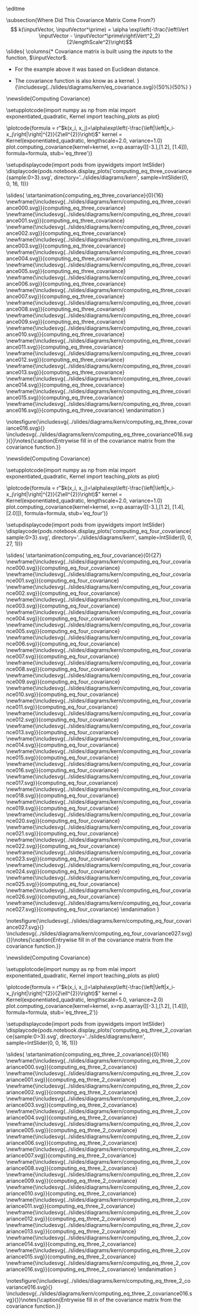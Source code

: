 \editme

\subsection{Where Did This Covariance Matrix Come From?}
$$
k(\inputVector, \inputVector^\prime) = \alpha \exp\left(-\frac{\left\Vert \inputVector - \inputVector^\prime\right\Vert^2_2}{2\lengthScale^2}\right)$$
\slides{
\columns{* Covariance matrix is built using the *inputs* to the function, $\inputVector$.

* For the example above it was based on Euclidean distance.

* The covariance function is also know as a kernel.
}{\includesvg{../slides/diagrams/kern/eq_covariance.svg}}{50%}{50%}
}

\newslide{Computing Covariance}

\setupplotcode{import numpy as np
from mlai import exponentiated_quadratic, Kernel
import teaching_plots as plot}

\plotcode{formula = r"$k(x_i, x_j)=\alpha\exp\left(-\frac{\left|\left|x_i-x_j\right|\right|^{2}}{2\ell^{2}}\right)$"
kernel = Kernel(exponentiated_quadratic, lengthscale=2.0, variance=1.0)
plot.computing_covariance(kernel=kernel, x=np.asarray([[-3.],[1.2], [1.4]]), 
                          formula=formula,
						  stub='eq_three')}


\setupdisplaycode{import pods
from ipywidgets import IntSlider}
\displaycode{pods.notebook.display_plots('computing_eq_three_covariance{sample:0>3}.svg', 
                            directory='../slides/diagrams/kern', 
							sample=IntSlider(0, 0, 16, 1))}

\slides{
\startanimation{computing_eq_three_covariance}{0}{16}
\newframe{\includesvg{../slides/diagrams/kern/computing_eq_three_covariance000.svg}}{computing_eq_three_covariance}
\newframe{\includesvg{../slides/diagrams/kern/computing_eq_three_covariance001.svg}}{computing_eq_three_covariance}
\newframe{\includesvg{../slides/diagrams/kern/computing_eq_three_covariance002.svg}}{computing_eq_three_covariance}
\newframe{\includesvg{../slides/diagrams/kern/computing_eq_three_covariance003.svg}}{computing_eq_three_covariance}
\newframe{\includesvg{../slides/diagrams/kern/computing_eq_three_covariance004.svg}}{computing_eq_three_covariance}
\newframe{\includesvg{../slides/diagrams/kern/computing_eq_three_covariance005.svg}}{computing_eq_three_covariance}
\newframe{\includesvg{../slides/diagrams/kern/computing_eq_three_covariance006.svg}}{computing_eq_three_covariance}
\newframe{\includesvg{../slides/diagrams/kern/computing_eq_three_covariance007.svg}}{computing_eq_three_covariance}
\newframe{\includesvg{../slides/diagrams/kern/computing_eq_three_covariance008.svg}}{computing_eq_three_covariance}
\newframe{\includesvg{../slides/diagrams/kern/computing_eq_three_covariance009.svg}}{computing_eq_three_covariance}
\newframe{\includesvg{../slides/diagrams/kern/computing_eq_three_covariance010.svg}}{computing_eq_three_covariance}
\newframe{\includesvg{../slides/diagrams/kern/computing_eq_three_covariance011.svg}}{computing_eq_three_covariance}
\newframe{\includesvg{../slides/diagrams/kern/computing_eq_three_covariance012.svg}}{computing_eq_three_covariance}
\newframe{\includesvg{../slides/diagrams/kern/computing_eq_three_covariance013.svg}}{computing_eq_three_covariance}
\newframe{\includesvg{../slides/diagrams/kern/computing_eq_three_covariance014.svg}}{computing_eq_three_covariance}
\newframe{\includesvg{../slides/diagrams/kern/computing_eq_three_covariance015.svg}}{computing_eq_three_covariance}
\newframe{\includesvg{../slides/diagrams/kern/computing_eq_three_covariance016.svg}}{computing_eq_three_covariance}
\endanimation
}

\notesfigure{\includesvg{../slides/diagrams/kern/computing_eq_three_covariance016.svg}{}
\includesvg{../slides/diagrams/kern/computing_eq_three_covariance016.svg}{}}\notes{\caption{Entrywise fill in of the covariance matrix from the covariance function.}}


\newslide{Computing Covariance}

\setupplotcode{import numpy as np
from mlai import exponentiated_quadratic, Kernel
import teaching_plots as plot}

\plotcode{formula = r"$k(x_i, x_j)=\alpha\exp\left(-\frac{\left|\left|x_i-x_j\right|\right|^{2}}{2\ell^{2}}\right)$"
kernel = Kernel(exponentiated_quadratic, lengthscale=2.0, variance=1.0)
plot.computing_covariance(kernel=kernel, x=np.asarray([[-3.],[1.2], [1.4], [2.0]]), 
                          formula=formula,
						  stub='eq_four')}


\setupdisplaycode{import pods
from ipywidgets import IntSlider}
\displaycode{pods.notebook.display_plots('computing_eq_four_covariance{sample:0>3}.svg', 
                            directory='../slides/diagrams/kern', 
							sample=IntSlider(0, 0, 27, 1))}

\slides{
\startanimation{computing_eq_four_covariance}{0}{27}
\newframe{\includesvg{../slides/diagrams/kern/computing_eq_four_covariance000.svg}}{computing_eq_four_covariance}
\newframe{\includesvg{../slides/diagrams/kern/computing_eq_four_covariance001.svg}}{computing_eq_four_covariance}
\newframe{\includesvg{../slides/diagrams/kern/computing_eq_four_covariance002.svg}}{computing_eq_four_covariance}
\newframe{\includesvg{../slides/diagrams/kern/computing_eq_four_covariance003.svg}}{computing_eq_four_covariance}
\newframe{\includesvg{../slides/diagrams/kern/computing_eq_four_covariance004.svg}}{computing_eq_four_covariance}
\newframe{\includesvg{../slides/diagrams/kern/computing_eq_four_covariance005.svg}}{computing_eq_four_covariance}
\newframe{\includesvg{../slides/diagrams/kern/computing_eq_four_covariance006.svg}}{computing_eq_four_covariance}
\newframe{\includesvg{../slides/diagrams/kern/computing_eq_four_covariance007.svg}}{computing_eq_four_covariance}
\newframe{\includesvg{../slides/diagrams/kern/computing_eq_four_covariance008.svg}}{computing_eq_four_covariance}
\newframe{\includesvg{../slides/diagrams/kern/computing_eq_four_covariance009.svg}}{computing_eq_four_covariance}
\newframe{\includesvg{../slides/diagrams/kern/computing_eq_four_covariance010.svg}}{computing_eq_four_covariance}
\newframe{\includesvg{../slides/diagrams/kern/computing_eq_four_covariance011.svg}}{computing_eq_four_covariance}
\newframe{\includesvg{../slides/diagrams/kern/computing_eq_four_covariance012.svg}}{computing_eq_four_covariance}
\newframe{\includesvg{../slides/diagrams/kern/computing_eq_four_covariance013.svg}}{computing_eq_four_covariance}
\newframe{\includesvg{../slides/diagrams/kern/computing_eq_four_covariance014.svg}}{computing_eq_four_covariance}
\newframe{\includesvg{../slides/diagrams/kern/computing_eq_four_covariance015.svg}}{computing_eq_four_covariance}
\newframe{\includesvg{../slides/diagrams/kern/computing_eq_four_covariance016.svg}}{computing_eq_four_covariance}
\newframe{\includesvg{../slides/diagrams/kern/computing_eq_four_covariance017.svg}}{computing_eq_four_covariance}
\newframe{\includesvg{../slides/diagrams/kern/computing_eq_four_covariance018.svg}}{computing_eq_four_covariance}
\newframe{\includesvg{../slides/diagrams/kern/computing_eq_four_covariance019.svg}}{computing_eq_four_covariance}
\newframe{\includesvg{../slides/diagrams/kern/computing_eq_four_covariance020.svg}}{computing_eq_four_covariance}
\newframe{\includesvg{../slides/diagrams/kern/computing_eq_four_covariance021.svg}}{computing_eq_four_covariance}
\newframe{\includesvg{../slides/diagrams/kern/computing_eq_four_covariance022.svg}}{computing_eq_four_covariance}
\newframe{\includesvg{../slides/diagrams/kern/computing_eq_four_covariance023.svg}}{computing_eq_four_covariance}
\newframe{\includesvg{../slides/diagrams/kern/computing_eq_four_covariance024.svg}}{computing_eq_four_covariance}
\newframe{\includesvg{../slides/diagrams/kern/computing_eq_four_covariance025.svg}}{computing_eq_four_covariance}
\newframe{\includesvg{../slides/diagrams/kern/computing_eq_four_covariance026.svg}}{computing_eq_four_covariance}
\newframe{\includesvg{../slides/diagrams/kern/computing_eq_four_covariance027.svg}}{computing_eq_four_covariance}
\endanimation
}

\notesfigure{\includesvg{../slides/diagrams/kern/computing_eq_four_covariance027.svg}{}
\includesvg{../slides/diagrams/kern/computing_eq_four_covariance027.svg}{}}\notes{\caption{Entrywise fill in of the covariance matrix from the covariance function.}}

\newslide{Computing Covariance}

\setupplotcode{import numpy as np
from mlai import exponentiated_quadratic, Kernel
import teaching_plots as plot}

\plotcode{formula = r"$k(x_i, x_j)=\alpha\exp\left(-\frac{\left|\left|x_i-x_j\right|\right|^{2}}{2\ell^{2}}\right)$"
kernel = Kernel(exponentiated_quadratic, lengthscale=5.0, variance=2.0)
plot.computing_covariance(kernel=kernel, x=np.asarray([[-3.],[1.2], [1.4]]), 
                          formula=formula,
						  stub='eq_three_2')}


\setupdisplaycode{import pods
from ipywidgets import IntSlider}
\displaycode{pods.notebook.display_plots('computing_eq_three_2_covariance{sample:0>3}.svg', 
                            directory='../slides/diagrams/kern', 
							sample=IntSlider(0, 0, 16, 1))}

\slides{
\startanimation{computing_eq_three_2_covariance}{0}{16}
\newframe{\includesvg{../slides/diagrams/kern/computing_eq_three_2_covariance000.svg}}{computing_eq_three_2_covariance}
\newframe{\includesvg{../slides/diagrams/kern/computing_eq_three_2_covariance001.svg}}{computing_eq_three_2_covariance}
\newframe{\includesvg{../slides/diagrams/kern/computing_eq_three_2_covariance002.svg}}{computing_eq_three_2_covariance}
\newframe{\includesvg{../slides/diagrams/kern/computing_eq_three_2_covariance003.svg}}{computing_eq_three_2_covariance}
\newframe{\includesvg{../slides/diagrams/kern/computing_eq_three_2_covariance004.svg}}{computing_eq_three_2_covariance}
\newframe{\includesvg{../slides/diagrams/kern/computing_eq_three_2_covariance005.svg}}{computing_eq_three_2_covariance}
\newframe{\includesvg{../slides/diagrams/kern/computing_eq_three_2_covariance006.svg}}{computing_eq_three_2_covariance}
\newframe{\includesvg{../slides/diagrams/kern/computing_eq_three_2_covariance007.svg}}{computing_eq_three_2_covariance}
\newframe{\includesvg{../slides/diagrams/kern/computing_eq_three_2_covariance008.svg}}{computing_eq_three_2_covariance}
\newframe{\includesvg{../slides/diagrams/kern/computing_eq_three_2_covariance009.svg}}{computing_eq_three_2_covariance}
\newframe{\includesvg{../slides/diagrams/kern/computing_eq_three_2_covariance010.svg}}{computing_eq_three_2_covariance}
\newframe{\includesvg{../slides/diagrams/kern/computing_eq_three_2_covariance011.svg}}{computing_eq_three_2_covariance}
\newframe{\includesvg{../slides/diagrams/kern/computing_eq_three_2_covariance012.svg}}{computing_eq_three_2_covariance}
\newframe{\includesvg{../slides/diagrams/kern/computing_eq_three_2_covariance013.svg}}{computing_eq_three_2_covariance}
\newframe{\includesvg{../slides/diagrams/kern/computing_eq_three_2_covariance014.svg}}{computing_eq_three_2_covariance}
\newframe{\includesvg{../slides/diagrams/kern/computing_eq_three_2_covariance015.svg}}{computing_eq_three_2_covariance}
\newframe{\includesvg{../slides/diagrams/kern/computing_eq_three_2_covariance016.svg}}{computing_eq_three_2_covariance}
\endanimation
}

\notesfigure{\includesvg{../slides/diagrams/kern/computing_eq_three_2_covariance016.svg}{}
\includesvg{../slides/diagrams/kern/computing_eq_three_2_covariance016.svg}{}}\notes{\caption{Entrywise fill in of the covariance matrix from the covariance function.}}
